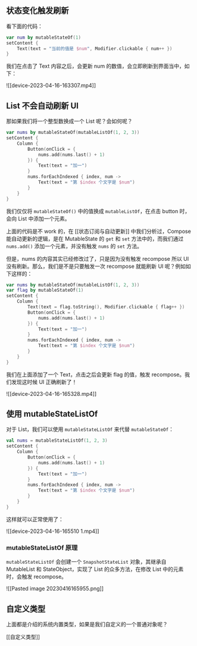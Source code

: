 ## 状态变化触发刷新

看下面的代码：

```kotlin
var num by mutableStateOf(1)  
setContent {  
    Text(text = "当前的值是 $num", Modifier.clickable { num++ })  
}
```

我们在点击了 Text 内容之后，会更新 num 的数值，会立即刷新到界面当中，如下：

![[device-2023-04-16-163307.mp4]] 

## List 不会自动刷新 UI

那如果我们将一个整型数换成一个 List 呢？会如何呢？

```kotlin
var nums by mutableStateOf(mutableListOf(1, 2, 3))  
setContent {  
    Column {  
        Button(onClick = {  
            nums.add(nums.last() + 1)  
        }) {  
            Text(text = "加一")  
        }  
        nums.forEachIndexed { index, num ->  
            Text(text = "第 $index 个文字是 $num")  
        }  
    }
}
```

我们仅仅将 `mutableStateOf()` 中的值换成 `mutableListOf`，在点击 button 时，会向  List 中添加一个元素。

上面的代码是不 work 的，在 [[状态订阅与自动更新]] 中我们分析过，Compose 能自动更新的逻辑，是在 MutableState 的 `get` 和 `set` 方法中的，而我们通过 `nums.add()` 添加一个元素，并没有触发 `nums` 的 `set` 方法。

但是，nums 的内容其实已经修改过了，只是因为没有触发 recompose 所以 UI 没有刷新。那么，我们是不是只要触发一次 recompose 就能刷新 UI 呢？例如如下这样的：

```kotlin
var nums by mutableStateOf(mutableListOf(1, 2, 3))  
var flag by mutableStateOf(1)  
setContent {  
    Column {  
        Text(text = flag.toString(), Modifier.clickable { flag++ })  
        Button(onClick = {  
            nums.add(nums.last() + 1)  
        }) {  
            Text(text = "加一")  
        }  
        nums.forEachIndexed { index, num ->  
            Text(text = "第 $index 个文字是 $num")  
        }  
    }
}
```

我们在上面添加了一个 Text，点击之后会更新 flag 的值，触发 recompose。我们发现这时候 UI 正确刷新了！

![[device-2023-04-16-165328.mp4]]

## 使用 mutableStateListOf

对于 List，我们可以使用 `mutableStateListOf` 来代替 `mutableStateOf`：

```kotlin
val nums = mutableStateListOf(1, 2, 3)  
setContent {  
    Column {  
        Button(onClick = {  
            nums.add(nums.last() + 1)  
        }) {  
            Text(text = "加一")  
        }  
        nums.forEachIndexed { index, num ->  
            Text(text = "第 $index 个文字是 $num")  
        }  
    }
}
```

这样就可以正常使用了：

![[device-2023-04-16-165510 1.mp4]]

### mutableStateListOf 原理

`mutableStateListOf` 会创建一个 `SnapshotStateList` 对象，其继承自 MutableList 和 StateObject，实现了 List 的众多方法，在修改 List 中的元素时，会触发 recompose。

![[Pasted image 20230416165955.png]]

## 自定义类型

上面都是介绍的系统内置类型，如果是我们自定义的一个普通对象呢？

[[自定义类型]]